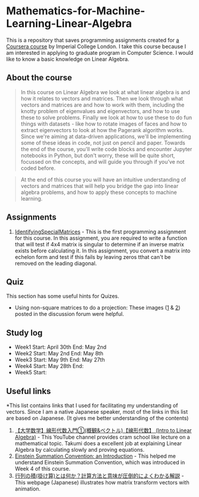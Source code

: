 # Mathematics-for-Machine-Learning-Linear-Algebra
This is a repository that saves programming assignments created for [a Coursera course](https://www.coursera.org/learn/linear-algebra-machine-learning/home/info) by Imperial College London. I take this course because I am interested in applying to graduate program in Computer Science. I would like to know a basic knowledge on Linear Algebra. 

## About the course
> In this course on Linear Algebra we look at what linear algebra is and how it relates to vectors and matrices. Then we look through what vectors and matrices are and how to work with them, including the knotty problem of eigenvalues and eigenvectors, and how to use these to solve problems.
> Finally  we look at how to use these to do fun things with datasets - like how to rotate images of faces and how to extract eigenvectors to look at how the Pagerank algorithm works.
> Since we're aiming at data-driven applications, we'll be implementing some of these ideas in code, not just on pencil and paper. Towards the end of the course, you'll write code blocks and encounter Jupyter notebooks in Python, but don't worry, these will be quite short, focussed on the concepts, and will guide you through if you’ve not coded before.

> At the end of this course you will have an intuitive understanding of vectors and matrices that will help you bridge the gap into linear algebra problems, and how to apply these concepts to machine learning.

## Assignments
1. [IdentifyingSpecialMatrices](https://github.com/yukioichinose/Mathematics-for-Machine-Learning-Linear-Algebra/blob/main/IdentifyingSpecialMatrices.ipynb) - This is the first programming assignment for this course. In this assignment, you are required to write a function that will test if 4x4 matrix is singular to determine if an inverse matrix exists before calculating it. In this assignment, you convert a matrix into echelon form and test if this fails by leaving zeros tthat can't be removed on the leading diagonal.

## Quiz
This section has some useful hints for Quizes. 
- Using non-square matrices to do a projection: These images ([1](https://github.com/yukioichinose/Mathematics-for-Machine-Learning-Linear-Algebra/blob/main/Hint(Using%20non-square%20matrices%20to%20do%20a%20projection)_1.jpg) & [2](https://github.com/yukioichinose/Mathematics-for-Machine-Learning-Linear-Algebra/blob/main/Hint(Using%20non-square%20matrices%20to%20do%20a%20projection)_2.jpg)) posted in the discussion forum were helpful.

## Study log
- Week1 Start: April 30th   End: May 2nd
- Week2 Start: May 2nd      End: May 8th
- Week3 Start: May 9th      End: May 27th
- Week4 Start: May 28th     End: 
- Week5 Start: 

## Useful links
*This list contains links that I used for facilitating my understanding of vectors. Since I am a native Japanese speaker, most of the links in this list are based on Japanese. (It gives me better understanding of the contents)

1. [【大学数学】線形代数入門①(概観&ベクトル)【線形代数】 (Intro to Linear Algebra)](https://www.youtube.com/watch?v=svm8hlhF8PA) - This YouTube channel provides cram school like lecture on a mathematical topic. Takumi does a excellent job at explaining Linear Algebra by calculating slowly and proving equations.
2. [Einstein Summation Convention: an Introduction](https://www.youtube.com/watch?v=CLrTj7D2fLM) - This helped me understand Einstein Summation Convention, which was introduced in Week 4 of this course.
3. [行列の積(掛け算)とは何か？計算方法と意味が圧倒的によくわかる解説](https://www.headboost.jp/what-is-matrix-multiplication/) - This webpage (Japanese) illustrates how matrix transform vectors with animation. 
